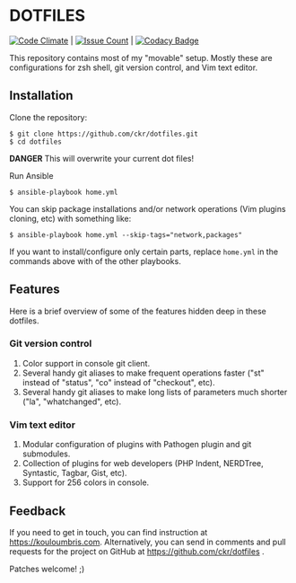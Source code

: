 DOTFILES
========

[![Code Climate](https://codeclimate.com/github/ckr/dotfiles/badges/gpa.svg)](https://codeclimate.com/github/ckr/dotfiles) | [![Issue Count](https://codeclimate.com/github/ckr/dotfiles/badges/issue_count.svg)](https://codeclimate.com/github/ckr/dotfiles) | [![Codacy Badge](https://api.codacy.com/project/badge/grade/98a75a7aa8fe4e4eba723b11de029f32)](https://www.codacy.com/app/c/dotfiles)

This repository contains most of my "movable" setup.  Mostly these are configurations
for zsh shell, git version control, and Vim text editor.

Installation
------------

Clone the repository:

```
$ git clone https://github.com/ckr/dotfiles.git
$ cd dotfiles
```

**DANGER** This will overwrite your current dot files!

Run Ansible

```
$ ansible-playbook home.yml
```

You can skip package installations and/or network operations (Vim plugins cloning, etc)
with something like:

```
$ ansible-playbook home.yml --skip-tags="network,packages"
```

If you want to install/configure only certain parts, replace `home.yml` in the commands
above with of the other playbooks.

Features
--------

Here is a brief overview of some of the features hidden deep in these dotfiles.

### Git version control

1.  Color support in console git client.
2.  Several handy git aliases to make frequent operations faster ("st" instead of "status", "co" instead of "checkout",
    etc).
3.  Several handy git aliases to make long lists of parameters much shorter ("la", "whatchanged", etc).

### Vim text editor

1.  Modular configuration of plugins with Pathogen plugin and git submodules.
2.  Collection of plugins for web developers (PHP Indent, NERDTree, Syntastic, Tagbar, Gist, etc).
3.  Support for 256 colors in console.


Feedback
--------

If you need to get in touch, you can find instruction at https://kouloumbris.com.  Alternatively, you can send in comments and pull requests for the project on GitHub at https://github.com/ckr/dotfiles .

Patches welcome! ;)

